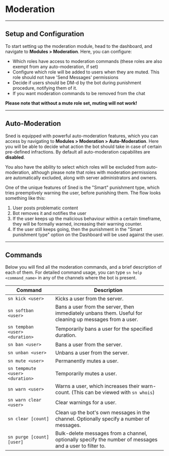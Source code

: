 # Moderation

---

## Setup and Configuration

To start setting up the moderation module, head to the dashboard, and navigate to **Modules > Moderation**. Here, you can configure:
- Which roles have access to moderation commands (these roles are also exempt from any auto-moderation, if set)
- Configure which role will be added to users when they are muted. This role should not have 'Send Messages' permissions
- Decide if users should be DM-d by the bot during punishment procedure, notifying them of it.
- If you want moderation commands to be removed from the chat

**Please note that without a mute role set, muting will not work!**

---

## Auto-Moderation

Sned is equipped with powerful auto-moderation features, which you can access by navigating to **Modules > Moderation > Auto-Moderation**. Here you will be able to decide what action the bot should take in case of certain pre-defined infractions. By default all auto-moderation capabilites are **disabled**.

You also have the ability to select which roles will be excluded from auto-moderation, although please note that roles with moderation permissions are automatically excluded, along with server administrators and owners.

One of the unique features of Sned is the "Smart" punishment type, which tries preemptively warning the user, before punishing them. The flow looks something like this:

1. User posts problematic content
2. Bot removes it and notifies the user
3. If the user keeps up the malicious behaviour within a certain timeframe, they will be formally warned, increasing their warning counter.
4. If the user still keeps going, then the punishment in the "Smart punishment type" option on the Dashboard will be used against the user.

---

## Commands

Below you will find all the moderation commands, and a brief description of each of them. For detailed command usage, you can  type `sn help <command_name>` in any of the channels where the bot is present.

| Command  | Description  |
| ------------ | ------------ |
| `sn kick <user>`  | Kicks a user from the server.  |
| `sn softban <user>`  | Bans a user from the server, then immediately unbans them. Useful for cleaning up messages from a user.   |
| `sn tempban <user> <duration>`  | Temporarily bans a user for the specified duration.  |
| `sn ban <user>`  | Bans a user from the server.  |
| `sn unban <user>`  | Unbans a user from the server.  |
| `sn mute <user>`  | Permanently mutes a user.  |
| `sn tempmute <user> <duration>`  | Temporarily mutes a user.  |
| `sn warn <user>`  | Warns a user, which increases their warn-count. (This can be viewed with `sn whois`)  |
| `sn warn clear <user>`  | Clear warnings for a user.  |
| `sn clear [count]`  | Clean up the bot's own messages in the channel. Optionally specify a number of messages.  |
| `sn purge [count] [user]`  | Bulk-delete messages from a channel, optionally specify the number of messages and a user to filter to.  |